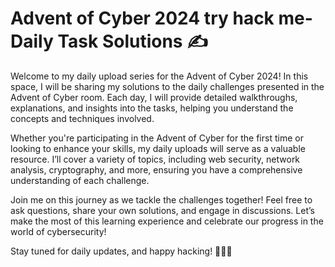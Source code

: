 # Advent of Cyber 2024 try hack me- Daily Task Solutions ✍️

Welcome to my daily upload series for the Advent of Cyber 2024! In this space, I will be sharing my solutions to the daily challenges presented in the Advent of Cyber room. Each day, I will provide detailed walkthroughs, explanations, and insights into the tasks, helping you understand the concepts and techniques involved.

Whether you're participating in the Advent of Cyber for the first time or looking to enhance your skills, my daily uploads will serve as a valuable resource. I’ll cover a variety of topics, including web security, network analysis, cryptography, and more, ensuring you have a comprehensive understanding of each challenge.

Join me on this journey as we tackle the challenges together! Feel free to ask questions, share your own solutions, and engage in discussions. Let’s make the most of this learning experience and celebrate our progress in the world of cybersecurity!

Stay tuned for daily updates, and happy hacking! 🤖🧑‍💻
